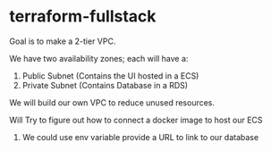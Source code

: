 # terraform-fullstack

Goal is to make a 2-tier VPC.

We have two availability zones; each will have a:

1. Public Subnet (Contains the UI hosted in a ECS)
2. Private Subnet (Contains Database in a RDS)

We will build our own VPC to reduce unused resources.

Will Try to figure out how to connect a docker image to host our ECS

1. We could use env variable provide a URL to link to our database

